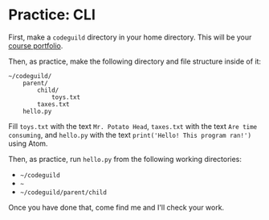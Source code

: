# Practice: CLI

First, make a `codeguild` directory in your home directory.
This will be your [course portfolio](/notes/course-portfolio.md).

Then, as practice, make the following directory and file structure inside of it:

```
~/codeguild/
    parent/
        child/
            toys.txt
        taxes.txt
    hello.py
```

Fill `toys.txt` with the text `Mr. Potato Head`, `taxes.txt` with the text `Are time consuming`, and `hello.py` with the text `print('Hello! This program ran!')` using Atom.

Then, as practice, run `hello.py` from the following working directories:

* `~/codeguild`
* `~`
* `~/codeguild/parent/child`

Once you have done that, come find me and I'll check your work.
